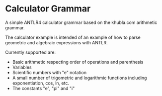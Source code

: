 # Calculator Grammar

A simple ANTLR4 calculator grammar based on the khubla.com arithmetic grammar.

The calculator example is intended of an example of how to parse geometric and algebraic expressions with ANTLR.

Currently supported are:

* Basic arithmetic respecting order of operations and parenthesis
* Variables
* Scientific numbers with "e" notation
* A small number of trigometric and logarithmic functions including exponentiation, cos, ln, etc.
* The constants "e", "pi" and "i"

